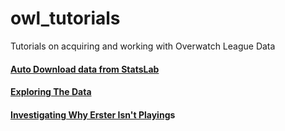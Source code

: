 # owl_tutorials
Tutorials on acquiring and working with Overwatch League Data


#### [Auto Download data from StatsLab](getting_data/)

#### [Exploring The Data](explore_data/)

#### [Investigating Why Erster Isn't Playing](erster/)s